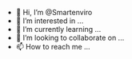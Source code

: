 - 👋 Hi, I’m @Smartenviro
- 👀 I’m interested in ...
- 🌱 I’m currently learning ...
- 💞️ I’m looking to collaborate on ...
- 📫 How to reach me ...

<!---
Smartenviro/Smartenviro is a ✨ special ✨ repository because its `README.md` (this file) appears on your GitHub profile.
You can click the Preview link to take a look at your changes.
--->
